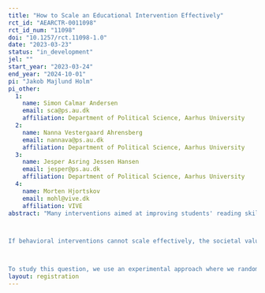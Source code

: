 ```yaml
---
title: "How to Scale an Educational Intervention Effectively"
rct_id: "AEARCTR-0011098"
rct_id_num: "11098"
doi: "10.1257/rct.11098-1.0"
date: "2023-03-23"
status: "in_development"
jel: ""
start_year: "2023-03-24"
end_year: "2024-10-01"
pi: "Jakob Majlund Holm"
pi_other:
  1:
    name: Simon Calmar Andersen
    email: sca@ps.au.dk
    affiliation: Department of Political Science, Aarhus University
  2:
    name: Nanna Vestergaard Ahrensberg
    email: nannava@ps.au.dk
    affiliation: Department of Political Science, Aarhus University
  3:
    name: Jesper Asring Jessen Hansen
    email: jesper@ps.au.dk
    affiliation: Department of Political Science, Aarhus University
  4:
    name: Morten Hjortskov
    email: mohl@vive.dk
    affiliation: VIVE
abstract: "Many interventions aimed at improving students' reading skills have proven effective in small-scale evaluations. However, when educational interventions include more than a thousand students, effect sizes tend to approach zero. This problem of scalability is recognized in the literature, yet there exists very little systematic, research-based knowledge on how to solve it. 

If behavioral interventions cannot scale effectively, the societal value of the rigorous experimental studies is limited. Therefore, it is of utmost importance—and the purpose of this study—to understand how interventions can be made effective at scale. 

To study this question, we use an experimental approach where we randomly assign approximately 630 schools including approximately 6,000 students to either (i) a Control condition, (ii) a Treatment-as-Usual condition, or (iii) an Implementation Support condition. "
layout: registration
---
```


